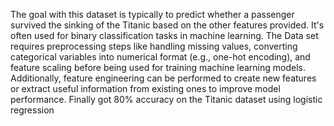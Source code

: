 The goal with this dataset is typically to predict whether a passenger survived the sinking of the Titanic based on the other features provided. It's often used for binary classification tasks in machine learning.
The Data set requires preprocessing steps like handling missing values, converting categorical variables into numerical format (e.g., one-hot encoding), and feature scaling before being used for training machine learning models. Additionally, feature engineering can be performed to create new features or extract useful information from existing ones to improve model performance.
Finally got 80% accuracy on the Titanic dataset using logistic regression
